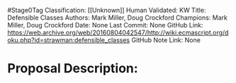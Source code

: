 #Stage0Tag
Classification: [[Unknown]]
Human Validated: KW
Title: Defensible Classes
Authors: Mark Miller, Doug Crockford
Champions: Mark Miller, Doug Crockford
Date: None
Last Commit: None
GitHub Link: https://web.archive.org/web/20160804042547/http://wiki.ecmascript.org/doku.php?id=strawman:defensible_classes
GitHub Note Link: None

# Proposal Description:
